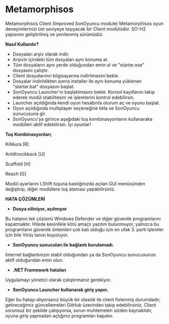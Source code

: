 # Metamorphisos
Metamorphisos Client (Improved SonOyuncu module)
Metamorphisos oyun deneyimlerinizi üst seviyeye taşıyacak bir Client modülüdür. SO-H2 yapısının geliştirilmiş ve yenilenmiş sürümüdür.


**Nasıl Kullanılır?**
- Dosyaları arşiv olarak indir.
- Arşivin içindeki tüm dosyaları aynı konuma at.
- Tüm dosyaların aynı yerde olduğundan emin ol ve "starter.exe" dosyasını çalıştır.
- Client dosyalarının bilgisayarına indirilmesini bekle.
- Dosyalar indirildikten sonra installer ile aynı konuma yüklenen "starter.bat" dosyasını başlat. 
- SonOyuncu Launcher'ın başlatılmasını bekle. Konsol kayıtlarını takip ederek modül stabilitesini ve işlemlerini kontrol edebilirsin.
- Launcher açıldığında kendi oyun hesabınla oturum aç ve oyunu başlat.
- Oyun açıldığında multiplayer seçeneğine tıkla ve SonOyuncu sunucusuna gir.
- SonOyuncu'ya girince aşağıdaki tuş kombinasyonlarını kullanaraka modülleri aktif edebilirsin. İyi oyunlar!





**Tuş Kombinasyonları**;

KillAura [R]

AntiKnockback [U]

Scaffold [H]

Reach [G]

Modül ayarlarını LShift tuşuna bastığınızda açılan GUI menüsünden değiştirip, diğer modüllere tuş ataması yapabilirsiniz.






**HATA ÇÖZÜMLERİ**

- **Dosya siliniyor, açılmıyor**

Bu hatanın tek çözümü Windows Defender ve diğer güvenlik programlarını kapatmaktır.
Hilede kesinlikle kötü amaçlı yazılım bulunmuyor, yalnızca bu programların güvenlik önlemleri çok katı olduğu için en ufak 3. parti işlemler için bile Virüs tanısı koyuluyor.

- **SonOyuncu sunucuları ile bağlantı kurulamadı.**

İnternet bağlantınızın stabil olduğundan ya da SonOyuncu sunucusunun aktif olduğundan emin olun.

- **.NET Framework hataları**

Uygulamayı yönetici olarak çalıştırmanız gerekiyor.

- **SonOyuncu Launcher kullanarak giriş yapın.**

Eğer bu hatayı alıyorsanız büyük bir olasılık ile client fixlenmiş durumdadır, getireceğimiz güncellemeleri GitHub üzerinden takip edebilirsiniz.
Client sorunsuz bir şekilde çalışıyorsa, sorun muhtemelen sizden kaynaklıdır, oyuna giriş yapmadan açtığınız programları kapatın.

